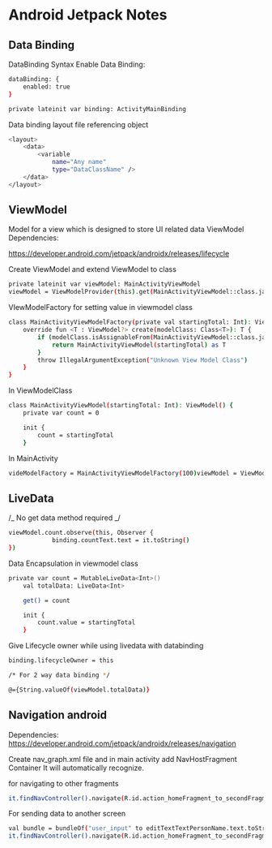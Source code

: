 # Android Jetpack Notes

## Data Binding

DataBinding Syntax
Enable Data Binding:

```bash
dataBinding: {
	enabled: true
}
```

```bash
private lateinit var binding: ActivityMainBinding
```

Data binding layout file referencing object

```bash
<layout>
	<data>
		<variable
			name="Any name"
			type="DataClassName" />
	</data>
</layout>
```

## ViewModel

Model for a view which is designed to store UI related data
ViewModel Dependencies:

https://developer.android.com/jetpack/androidx/releases/lifecycle

Create ViewModel and extend ViewModel to class

```bash
private lateinit var viewModel: MainActivityViewModel
viewModel = ViewModelProvider(this).get(MainActivityViewModel::class.java)
```

VIewModelFactory for setting value in viewmodel class

```bash
class MainActivityViewModelFactory(private val startingTotal: Int): ViewModelProvider.Factory {
    override fun <T : ViewModel?> create(modelClass: Class<T>): T {
        if (modelClass.isAssignableFrom(MainActivityViewModel::class.java)) {
            return MainActivityViewModel(startingTotal) as T
        }
        throw IllegalArgumentException("Unknown View Model Class")
    }
}
```

In ViewModelClass

```bash
class MainActivityViewModel(startingTotal: Int): ViewModel() {
    private var count = 0

    init {
        count = startingTotal
    }
```

In MainActivity

```bash
videModelFactory = MainActivityViewModelFactory(100)viewModel = ViewModelProvider(this, videModelFactory).get(MainActivityViewModel::class.java)
```

## LiveData

/_ No get data method required _/

```bash
viewModel.count.observe(this, Observer {
            binding.countText.text = it.toString()
})
```

Data Encapsulation in viewmodel class

```bash
private var count = MutableLiveData<Int>()
    val totalData: LiveData<Int>

    get() = count

    init {
        count.value = startingTotal
    }
```

Give Lifecycle owner while using livedata with databinding

```bash
binding.lifecycleOwner = this

/* For 2 way data binding */

@={String.valueOf(viewModel.totalData)}
```

## Navigation android

Dependencies:
https://developer.android.com/jetpack/androidx/releases/navigation

Create nav_graph.xml file and in main activity add NavHostFragment Container It will automatically recognize.

for navigating to other fragments

```bash
it.findNavController().navigate(R.id.action_homeFragment_to_secondFragment)
```

For sending data to another screen

```bash
val bundle = bundleOf("user_input" to editTextTextPersonName.text.toString())
it.findNavController().navigate(R.id.action_homeFragment_to_secondFragment, bundle)
```
